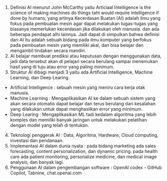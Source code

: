 1. Definisi AI menurut  John McCarthy yaitu Articiaal Intelligence is the science of making machines do things taht would require intelligence if done by humans, yang artinya Kecerdasan Buatan (AI) adalah ilmu yang fokus pada pembuatan mesin agar dapat melakukan tugas-tugas yang biasanya memerlukan kecerdasan jika dilakukan oleh manusia. dan ada beberapa pendapat alhi lainnya. Jadi dapat di simpulkan bahwa definisi dari AI itu adalah sebuah bidang pada ilmu komputer yang berfokus pada pembuatan mesin yang memiliki akal, dan bisa belajar dan mengambil tindakan secara mandiri. 
2. AI belajar membuat prediksi atau keputusan dengan menggunakan data, jadi data tersebut akan di pelajari secara berulang sampai menemukan hasil yang di tuju atau error yang paling minimum.
3. Struktur AI dibagi menjadi 3 yaitu ada Artificial Intelligence, Machine Learning, dan Deep Learing.
- Artificial Intelligence : sebuah mesin yang meniru cara kerja otak manusia.
- Machine Learning : Mengaplikasikan AI ke dalam sebuah sistem yang akan secara otomatis dapat belajar dan terus berulang dari kesalahan yang dilakukan untuk dapat menghasilkan error yang minimum.
- Deep Learing : Mengaplikasikan ML tadi kedalam algoritma yang lebih komples dan memiliki banyak jaringan untuk melakukan pelatihan dengan model yang telah di tentukan.
4. Teknologi penggerak AI : Data, Algoritma, Hardware, Cloud computing, investasi dan pendanaan.
5. Implementasi AI dalam dunia nyata : pada bidang marketing ada sales forecasting, content personalization, dan dynamic pricing. pada health care ada patient monitoring, personalize medicine, dan medical image analysis, dan banyak lagi.
6. Penggunaan AI dalam pengembangan software : OpenAI codex - GitHub Copilot, Tabnine, chat.openai.com